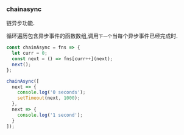 ### chainasync

链异步功能. 

循环遍历包含异步事件的函数数组,调用`下一个`当每个异步事件已经完成时. 

```js
const chainAsync = fns => {
  let curr = 0;
  const next = () => fns[curr++](next);
  next();
};
```

```js
chainAsync([
  next => {
    console.log('0 seconds');
    setTimeout(next, 1000);
  },
  next => {
    console.log('1 second');
  }
]);
```